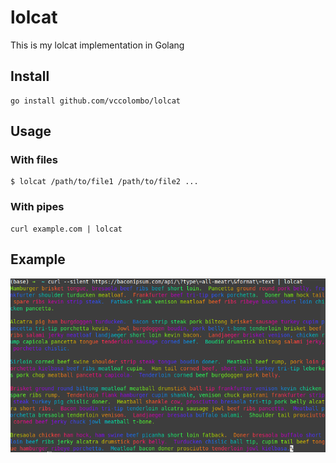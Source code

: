 # lolcat

This is my lolcat implementation in Golang

## Install

```
go install github.com/vccolombo/lolcat 
```

## Usage

### With files

```
$ lolcat /path/to/file1 /path/to/file2 ...
```

### With pipes

```
curl example.com | lolcat
```

## Example

![Example image](images/example.png)